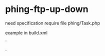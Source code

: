 phing-ftp-up-down
=================
need specification require file phing/Task.php

example in build.xml

`<?xml version="1.0" encoding="UTF-8"?>
<project name="FtpDownUp" basedir="." default="download">
<taskdef name="ftpdownload" classname="ftpdownload"/>
<taskdef name="ftpupload" classname="ftpupload"/>

<target name="download">
    <ftpdownload url="ftp://user:pass@ftpserver/path" localdir="./dirToCopy" />
</target>

<target name="upload">
    <ftpupload url="ftp://user:pass@ftpserver/path" localdir="./dirToCopy" />
</target>

</project>`
